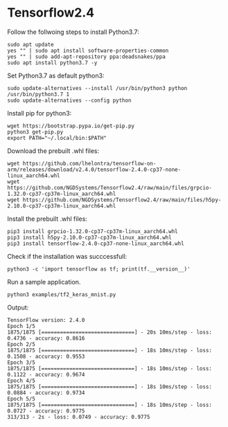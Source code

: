 # Tensorflow2.4
Follow the follwoing steps to install Python3.7:
```
sudo apt update
yes "" | sudo apt install software-properties-common
yes "" | sudo add-apt-repository ppa:deadsnakes/ppa
sudo apt install python3.7 -y
```
Set Python3.7 as default python3:
```
sudo update-alternatives --install /usr/bin/python3 python /usr/bin/python3.7 1
sudo update-alternatives --config python
```
Install pip for python3:
```
wget https://bootstrap.pypa.io/get-pip.py
python3 get-pip.py 
export PATH="~/.local/bin:$PATH"
```
Download the prebuilt .whl files:
```
wget https://github.com/lhelontra/tensorflow-on-arm/releases/download/v2.4.0/tensorflow-2.4.0-cp37-none-linux_aarch64.whl
wget https://github.com/NGDSystems/Tensorflow2.4/raw/main/files/grpcio-1.32.0-cp37-cp37m-linux_aarch64.whl
wget https://github.com/NGDSystems/Tensorflow2.4/raw/main/files/h5py-2.10.0-cp37-cp37m-linux_aarch64.whl
```
Install the prebuilt .whl files:
```
pip3 install grpcio-1.32.0-cp37-cp37m-linux_aarch64.whl
pip3 install h5py-2.10.0-cp37-cp37m-linux_aarch64.whl
pip3 install tensorflow-2.4.0-cp37-none-linux_aarch64.whl
```
Check if the installation was succcessfull:
```
python3 -c 'import tensorflow as tf; print(tf.__version__)'
```
Run a sample application.
```
python3 examples/tf2_keras_mnist.py 
```

Output:
```
TensorFlow version: 2.4.0
Epoch 1/5
1875/1875 [==============================] - 20s 10ms/step - loss: 0.4736 - accuracy: 0.8616
Epoch 2/5
1875/1875 [==============================] - 18s 10ms/step - loss: 0.1508 - accuracy: 0.9553
Epoch 3/5
1875/1875 [==============================] - 18s 10ms/step - loss: 0.1122 - accuracy: 0.9674
Epoch 4/5
1875/1875 [==============================] - 18s 10ms/step - loss: 0.0884 - accuracy: 0.9734
Epoch 5/5
1875/1875 [==============================] - 18s 10ms/step - loss: 0.0727 - accuracy: 0.9775
313/313 - 2s - loss: 0.0749 - accuracy: 0.9775
```
